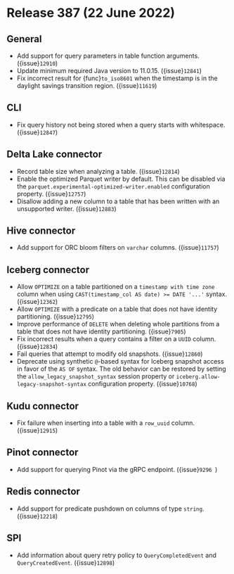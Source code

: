 # Release 387 (22 June 2022)

## General

* Add support for query parameters in table function arguments. ({issue}`12910`)
* Update minimum required Java version to 11.0.15. ({issue}`12841`)
* Fix incorrect result for {func}`to_iso8601` when the timestamp is in the
  daylight savings transition region. ({issue}`11619`)

## CLI

* Fix query history not being stored when a query starts with whitespace. ({issue}`12847`)

## Delta Lake connector

* Record table size when analyzing a table. ({issue}`12814`)
* Enable the optimized Parquet writer by default. This can be disabled via the
  `parquet.experimental-optimized-writer.enabled` configuration property. ({issue}`12757`)
* Disallow adding a new column to a table that has been written with an
  unsupported writer. ({issue}`12883`)

## Hive connector

* Add support for ORC bloom filters on `varchar` columns. ({issue}`11757`)

## Iceberg connector

* Allow `OPTIMIZE` on a table partitioned on a `timestamp with time zone` column
  when using `CAST(timestamp_col AS date) >= DATE '...'` syntax. ({issue}`12362`)
* Allow `OPTIMIZE` with a predicate on a table that does not have identity
  partitioning. ({issue}`12795`)
* Improve performance of `DELETE` when deleting whole partitions from a table
  that does not have identity partitioning. ({issue}`7905`)
* Fix incorrect results when a query contains a filter on a `UUID` column. ({issue}`12834`)
* Fail queries that attempt to modify old snapshots. ({issue}`12860`)
* Deprecate using synthetic `@`-based syntax for Iceberg snapshot access in
  favor of the `AS OF` syntax. The old behavior can be restored by setting the
  `allow_legacy_snapshot_syntax` session property or
  `iceberg.allow-legacy-snapshot-syntax` configuration property. ({issue}`10768`)

## Kudu connector

* Fix failure when inserting into a table with a `row_uuid` column. ({issue}`12915`)

## Pinot connector

* Add support for querying Pinot via the gRPC endpoint. ({issue}`9296 `)

## Redis connector

* Add support for predicate pushdown on columns of type `string`.  ({issue}`12218`)

## SPI

* Add information about query retry policy to `QueryCompletedEvent` and
  `QueryCreatedEvent`. ({issue}`12898`)
